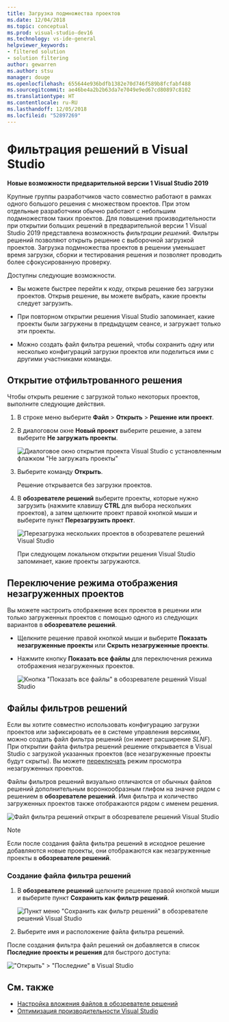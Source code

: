 ```yaml
---
title: Загрузка подмножества проектов
ms.date: 12/04/2018
ms.topic: conceptual
ms.prod: visual-studio-dev16
ms.technology: vs-ide-general
helpviewer_keywords:
- filtered solution
- solution filtering
author: gewarren
ms.author: stsu
manager: douge
ms.openlocfilehash: 655644e936bdfb1382e70d746f589b8fcfabf488
ms.sourcegitcommit: ae46be4a2b2b63da7e7049e9ed67cd80897c8102
ms.translationtype: HT
ms.contentlocale: ru-RU
ms.lasthandoff: 12/05/2018
ms.locfileid: "52897269"
---
```

# <a name="filtered-solutions-in-visual-studio"></a>Фильтрация решений в Visual Studio

**Новые возможности предварительной версии 1 Visual Studio 2019**

Крупные группы разработчиков часто совместно работают в рамках одного большого решения с множеством проектов. При этом отдельные разработчики обычно работают с небольшим подмножеством таких проектов. Для повышения производительности при открытии больших решений в предварительной версии 1 Visual Studio 2019 представлена возможность *фильтрации решений*. Фильтры решений позволяют открыть решение с выборочной загрузкой проектов. Загрузка подмножества проектов в решении уменьшает время загрузки, сборки и тестирования решения и позволяет проводить более сфокусированную проверку.

Доступны следующие возможности.

- Вы можете быстрее перейти к коду, открыв решение без загрузки проектов. Открыв решение, вы можете выбрать, какие проекты следует загрузить.

- При повторном открытии решения Visual Studio запоминает, какие проекты были загружены в предыдущем сеансе, и загружает только эти проекты.

- Можно создать файл фильтра решений, чтобы сохранить одну или несколько конфигураций загрузки проектов или поделиться ими с другими участниками команды.

## <a name="open-a-filtered-solution"></a>Открытие отфильтрованного решения

Чтобы открыть решение с загрузкой только некоторых проектов, выполните следующие действия.

1. В строке меню выберите **Файл** > **Открыть** > **Решение или проект**.

2. В диалоговом окне **Новый проект** выберите решение, а затем выберите **Не загружать проекты**.

   ![Диалоговое окно открытия проекта Visual Studio с установленным флажком "Не загружать проекты"](media/filtered-solutions/do-not-load-projects.png)

3. Выберите команду **Открыть**.

   Решение открывается без загрузки проектов.

4. В **обозревателе решений** выберите проекты, которые нужно загрузить (нажмите клавишу **CTRL** для выбора нескольких проектов), а затем щелкните проект правой кнопкой мыши и выберите пункт **Перезагрузить проект**.

   ![Перезагрузка нескольких проектов в обозревателе решений Visual Studio](media/filtered-solutions/reload-project.png)

   При следующем локальном открытии решения Visual Studio запоминает, какие проекты загружаются.

## <a name="toggle-unloaded-project-visibility"></a>Переключение режима отображения незагруженных проектов

Вы можете настроить отображение всех проектов в решении или только загруженных проектов с помощью одного из следующих вариантов в **обозревателе решений**.

- Щелкните решение правой кнопкой мыши и выберите **Показать незагруженные проекты** или **Скрыть незагруженные проекты**.

- Нажмите кнопку **Показать все файлы** для переключения режима отображения незагруженных проектов.

   ![Кнопка "Показать все файлы" в обозревателе решений Visual Studio](media/filtered-solutions/show-all-files.PNG)

## <a name="solution-filter-files"></a>Файлы фильтров решений

Если вы хотите совместно использовать конфигурацию загрузки проектов или зафиксировать ее в системе управления версиями, можно создать файл фильтра решений (он имеет расширение *SLNF*). При открытии файла фильтра решений решение открывается в Visual Studio с загрузкой указанных проектов (все незагруженные проекты будут скрыты). Вы можете [переключать](#toggle-unloaded-project-visibility) режим просмотра незагруженных проектов.

Файлы фильтров решений визуально отличаются от обычных файлов решений дополнительным воронкообразным глифом на значке рядом с решением в **обозревателе решений**. Имя фильтра и количество загруженных проектов также отображаются рядом с именем решения.

![Файл фильтра решений открыт в обозревателе решений Visual Studio](media/filtered-solutions/solution-filter.PNG)

> [!NOTE]
> Если после создания файла фильтра решений в исходное решение добавляются новые проекты, они отображаются как незагруженные проекты в **обозревателе решений**.

### <a name="create-a-solution-filter-file"></a>Создание файла фильтра решений

1. В **обозревателе решений** щелкните решение правой кнопкой мыши и выберите пункт **Сохранить как фильтр решений**.

   ![Пункт меню "Сохранить как фильтр решений" в обозревателе решений Visual Studio](media/filtered-solutions/save-as-solution-filter.png)

2. Выберите имя и расположение файла фильтра решений.

После создания фильтра файл решений он добавляется в список **Последние проекты и решения** для быстрого доступа:

!["Открыть" > "Последние" в Visual Studio](media/filtered-solutions/open-recent.png)

## <a name="see-also"></a>См. также

- [Настройка вложения файлов в обозревателе решений](file-nesting-solution-explorer.md)
- [Оптимизация производительности Visual Studio](optimize-visual-studio-performance.md)